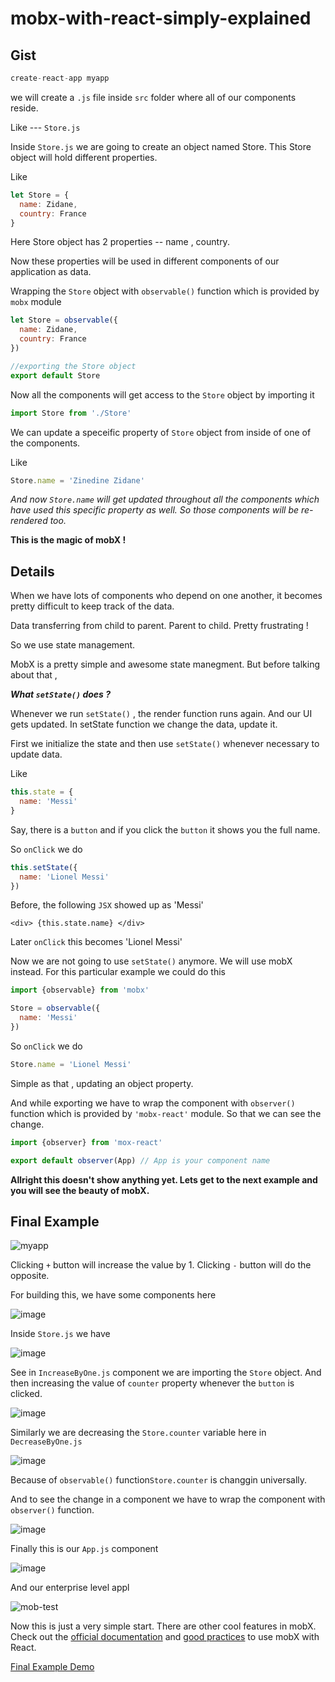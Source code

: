 # mobx-with-react-simply-explained

## Gist

```javascript
create-react-app myapp
```

we will create a ```.js``` file inside ```src``` folder where all of our components reside.

Like --- ```Store.js```

Inside ```Store.js``` we are going to create an object named Store. This Store object will hold different properties.

Like

```javascript
let Store = {
  name: Zidane,
  country: France
}
```

Here Store object has 2 properties -- name , country.

Now these properties will be used in different components of our application as data.

Wrapping the ```Store``` object with ```observable()``` function which is provided by ```mobx``` module

```javascript
let Store = observable({
  name: Zidane,
  country: France
})
```

```javascript
//exporting the Store object
export default Store
```


Now all the components will get access to the ```Store``` object by importing it

```javascript
import Store from './Store'
```

We can update a speceific property of ```Store``` object from inside of one of the components.

Like
```javascript
Store.name = 'Zinedine Zidane' 
```

*And now ```Store.name``` will get updated throughout all the components which have used this specific property as well.
So those components will be re-rendered too.*

**This is the magic of mobX !**



## Details

When we have lots of components who depend on one another, it becomes pretty difficult to keep track of the data.

Data transferring from child to parent. Parent to child. Pretty frustrating !

So we use state management.

MobX is a pretty simple and awesome state manegment. But before talking about that ,

***What ```setState()``` does ?***

Whenever we run ```setState()``` , the render function runs again. And our UI gets updated. 
In setState function we change the data, update it.

First we initialize the state and then use ```setState()``` whenever necessary to update data.

Like

```javascript
this.state = {
  name: 'Messi'
}
```

Say, there is a ```button``` and if you click the ```button``` it shows you the full name.

So ```onClick``` we do 

```javascript
this.setState({
  name: 'Lionel Messi'
})
```


Before, the following ```JSX``` showed up as 'Messi'

```JSX
<div> {this.state.name} </div> 
```

Later ```onClick``` this becomes 'Lionel Messi'


Now we are not going to use ```setState()``` anymore. We will use mobX instead. For this particular example we could do this

```javascript
import {observable} from 'mobx'

Store = observable({
  name: 'Messi'
})
```

So ```onClick``` we do

```javascript
Store.name = 'Lionel Messi'
```

Simple as that , updating an object property.

And while exporting we have to wrap the component with ```observer()``` function
which is provided by ```'mobx-react'``` module.
So that we can see the change.

```javascript
import {observer} from 'mox-react'

export default observer(App) // App is your component name
```


**Allright this doesn't show anything yet. Lets get to the next example and you will see the beauty of mobX.**

## Final Example

![myapp](https://user-images.githubusercontent.com/19225595/27484688-f6552ff2-584b-11e7-92e3-8a9ce86fb2fe.png)

Clicking ```+``` button will increase the value by 1.
Clicking ```-``` button will do the opposite.


For building this, we have some components here

![image](https://user-images.githubusercontent.com/19225595/27220303-8419969e-52a6-11e7-8a89-d5de1b35c4bd.png)


Inside ```Store.js``` we have

![image](https://user-images.githubusercontent.com/19225595/27216924-9384dede-5299-11e7-8e34-540de1c53aa6.png)

See in ```IncreaseByOne.js``` component we are importing the ```Store``` object. And then increasing the value of
```counter``` property whenever the ```button``` is clicked.

![image](https://user-images.githubusercontent.com/19225595/27218706-ecadbb64-52a0-11e7-94b0-a1787d5a381b.png)

Similarly we are decreasing the ```Store.counter``` variable here in ```DecreaseByOne.js```

![image](https://user-images.githubusercontent.com/19225595/27218870-7a341802-52a1-11e7-9b31-fb597118e2cc.png)

Because of ```observable()``` function```Store.counter``` is changgin universally.

And to see the change in a component we have to wrap the component with ```observer()``` function.

![image](https://user-images.githubusercontent.com/19225595/27218997-e6b967c0-52a1-11e7-8929-a53cc732202c.png)

Finally this is our ```App.js``` component

![image](https://user-images.githubusercontent.com/19225595/27219102-4086c00e-52a2-11e7-82f9-e14fe2787ba9.png)

And our enterprise level appl

![mob-test](https://user-images.githubusercontent.com/19225595/27219746-9afa95cc-52a4-11e7-8a99-e30daa547a09.gif)

Now this is just a very simple start. There are other cool features in mobX. Check out the [official documentation](https://mobx.js.org/) and [good practices](https://www.reddit.com/r/reactjs/comments/6ef36w/best_way_to_learn_mobx/) to use mobX with React.


[Final Example Demo](https://srsajjad.github.io/mobx-with-react-simply-explained/)
